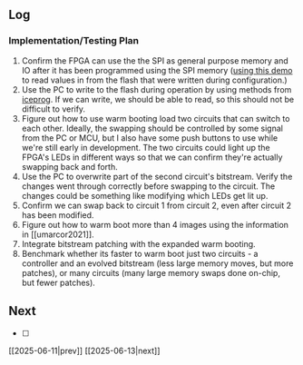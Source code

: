 ## Log
### Implementation/Testing Plan
1. Confirm the FPGA can use the the SPI as general purpose memory and IO after it has been programmed using the SPI memory ([using this demo](https://github.com/damdoy/ice40_ultraplus_examples/tree/master/flash) to read values in from the flash that were written during configuration.)
2. Use the PC to write to the flash during operation by using methods from [iceprog](https://github.com/YosysHQ/icestorm/blob/master/iceprog/iceprog.c). If we can write, we should be able to read, so this should not be difficult to verify. 
3. Figure out how to use warm booting load two circuits that can switch to each other. Ideally, the swapping should be controlled by some signal from the PC or MCU, but I also have some push buttons to use while we're still early in development. The two circuits could light up the FPGA's LEDs in different ways so that we can confirm they're actually swapping back and forth. 
4. Use the PC to overwrite part of the second circuit's bitstream. Verify the changes went through correctly before swapping to the circuit. The changes could be something like modifying which LEDs get lit up.
5. Confirm we can swap back to circuit 1 from circuit 2, even after circuit 2 has been modified.
6. Figure out how to warm boot more than 4 images using the information in [[umarcor2021]].
7. Integrate bitstream patching with the expanded warm booting.
8. Benchmark whether its faster to warm boot just two circuits - a controller and an evolved bitstream (less large memory moves, but more patches), or many circuits (many large memory swaps done on-chip, but fewer patches).

## Next
- [ ]

[[2025-06-11|prev]] [[2025-06-13|next]]

